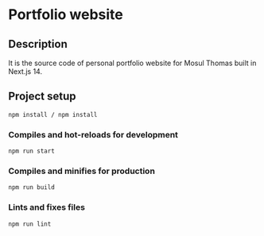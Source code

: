 # Portfolio website

## Description

It is the source code of personal portfolio website for Mosul Thomas built in Next.js 14.

## Project setup

```
npm install / npm install
```

### Compiles and hot-reloads for development

```
npm run start
```

### Compiles and minifies for production

```
npm run build
```

### Lints and fixes files

```
npm run lint
```
